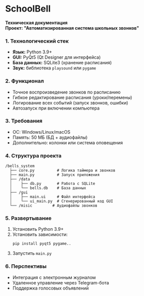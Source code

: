 # SchoolBell




**Техническая документация**  
**Проект: "Автоматизированная система школьных звонков"**  

### **1. Технологический стек**  
- **Язык:** Python 3.9+  
- **GUI:** PyQt5 (Qt Designer для интерфейса)  
- **База данных:** SQLite3 (хранение расписания)  
- **Звук:** библиотека `playsound` или `pygame`  

### **2. Функционал**  
- Точное воспроизведение звонков по расписанию  
- Гибкое редактирование расписания (уроки/перемены)  
- Логирование всех событий (запуск звонков, ошибки)  
- Автозапуск при включении компьютера  

### **3. Требования**  
- ОС: Windows/Linux/macOS  
- Память: 50 МБ (БД + аудиофайлы)  
- Дополнительно: колонки или система оповещения  

### **4. Структура проекта**  
```
/bells_system  
  ├── core.py          # Логика таймера и звонков  
  ├── main.py          # Запуск приложения  
  ├── /data  
  │    ├── db.py       # Работа с SQLite  
  │    └── bells.db    # База данных  
  ├── /gui  
  │    ├── main.ui     # Файл интерфейса  
  │    └── ui_main.py  # Сгенерированный код GUI  
  └── /misic         # Аудиофайлы звонков  
```

### **5. Развертывание**  
1. Установить Python 3.9+  
2. Установить зависимости:  
   ```bash  
   pip install pyqt5 pygame..
   ```  
3. Запустить `main.py`  

### **6. Перспективы**  
- Интеграция с электронным журналом  
- Удаленное управление через Telegram-бота  
- Поддержка голосовых объявлений  
